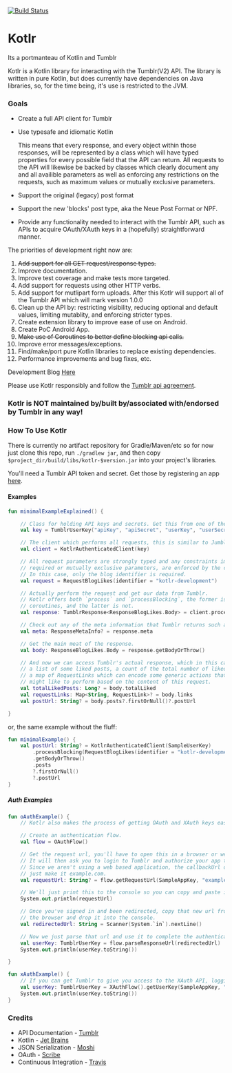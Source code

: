 [![Build Status](https://travis-ci.com/highthunder/kotlr.svg?branch=master)](https://travis-ci.com/highthunder/kotlr)

# Kotlr

Its a portmanteau of Kotlin and Tumblr

Kotlr is a Kotlin library for interacting with the Tumblr(V2) API.
The library is written in pure Kotlin, but does currently have
dependencies on Java libraries, so, for the time being, it's use is
restricted to the JVM.

### Goals ###

* Create a full API client for Tumblr
* Use typesafe and idiomatic Kotlin

   This means that every response, and every object within those responses,
   will be represented by a class which will have typed properties for every
   possible field that the API can return. All requests to the API will
   likewise be backed by classes which clearly document any and all availible
   parameters as well as enforcing any restrictions on the requests, such
   as maximum values or mutually exclusive parameters.
* Support the original (legacy) post format
* Support the new 'blocks' post type, aka the Neue Post Format or NPF.
* Provide any functionality needed to interact with
the Tumblr API, such as APIs to acquire OAuth/XAuth keys in a
(hopefully) straightforward manner.

The priorities of development right now are:

1. ~~Add support for all GET request/response types.~~
2. Improve documentation.
3. Improve test coverage and make tests more targeted.
4. Add support for requests using other HTTP verbs.
5. Add support for mutlipart form uploads. After this Kotlr will support all of the Tumblr API which will mark version 1.0.0
6. Clean up the API by: restricting visibility, reducing optional and default values, limiting mutablity, and enforcing stricter types.
7. Create extension library to improve ease of use on Android.
8. Create PoC Android App.
9. ~~Make use of Coroutines to better define blocking api calls.~~
10. Improve error messages/exceptions.
11. Find/make/port pure Kotlin libraries to replace existing dependencies.
12. Performance improvements and bug fixes, etc.

Development Blog [Here](https://kotlr-development.tumblr.com/)

Please use Kotlr responsibly and follow the
[Tumblr api agreement](https://www.tumblr.com/docs/en/api_agreement).

### Kotlr is NOT maintained by/built by/associated with/endorsed by Tumblr in any way! ###

### How To Use Kotlr ###

There is currently no artifact repository for Gradle/Maven/etc so
for now just clone this repo, run `./gradlew jar`, and then copy
`$project_dir/build/libs/kotlr-$version.jar` into your project's libraries.

You'll need a Tumblr API token and secret. Get those by registering an
app [here](https://www.tumblr.com/oauth/apps).


#### Examples ####

```kotlin
fun minimalExampleExplained() {

    // Class for holding API keys and secrets. Get this from one of the auth mechanisms.
    val key = TumblrUserKey("apiKey", "apiSecret", "userKey", "userSecret")

    // The client which performs all requests, this is similar to Jumblr's `JumblrClient`.
    val client = KotlrAuthenticatedClient(key)

    // All request parameters are strongly typed and any constraints imposed by Tumblr's API, such as
    // required or mutually exclusive parameters, are enforced by the constructor.
    // In this case, only the blog identifier is required.
    val request = RequestBlogLikes(identifier = "kotlr-development")

    // Actually perform the request and get our data from Tumblr.
    // Kotlr offers both `process` and `processBlocking`, the former is a suspending function for use in
    // coroutines, and the latter is not.
    val response: TumblrResponse<ResponseBlogLikes.Body> = client.processBlocking(request)

    // Check out any of the meta information that Tumblr returns such as HTTP success codes.
    val meta: ResponseMetaInfo? = response.meta

    // Get the main meat of the response.
    val body: ResponseBlogLikes.Body = response.getBodyOrThrow()

    // And now we can access Tumblr's actual response, which in this case is composed of
    // a list of some liked posts, a count of the total number of liked posts, and potentially
    // a map of RequestLinks which can encode some generic actions that Tumblr thinks you
    // might like to perform based on the content of this request.
    val totalLikedPosts: Long? = body.totalLiked
    val requestLinks: Map<String, RequestLink>? = body.links
    val postUrl: String? = body.posts?.firstOrNull()?.postUrl

}
```

or, the same example without the fluff:

```kotlin
fun minimalExample() {
    val postUrl: String? = KotlrAuthenticatedClient(SampleUserKey)
        .processBlocking(RequestBlogLikes(identifier = "kotlr-development"))
        .getBodyOrThrow()
        .posts
        ?.firstOrNull()
        ?.postUrl
}
```

##### Auth Examples #####

```kotlin
fun oAuthExample() {
    // Kotlr also makes the process of getting OAuth and XAuth keys easy.

    // Create an authentication flow.
    val flow = OAuthFlow()

    // Get the request url, you'll have to open this in a browser or webview.
    // It will then ask you to login to Tumblr and authorize your app to access your account.
    // Since we aren't using a web based application, the callbackUrl doesn't really matter, so let's
    // just make it example.com.
    val requestUrl: String? = flow.getRequestUrl(SampleAppKey, "example.com")

    // We'll just print this to the console so you can copy and paste it.
    System.out.println(requestUrl)

    // Once you've signed in and been redirected, copy that new url from
    // the browser and drop it into the console.
    val redirectedUrl: String = Scanner(System.`in`).nextLine()

    // Now we just parse that url and use it to complete the authentication process.
    val userKey: TumblrUserKey = flow.parseResponseUrl(redirectedUrl)
    System.out.println(userKey.toString())

}
```

```kotlin
fun xAuthExample() {
    // If you can get Tumblr to give you access to the XAuth API, logging in is even easier!
    val userKey: TumblrUserKey = XAuthFlow().getUserKey(SampleAppKey, "example@example.com", "hunter2")
    System.out.println(userKey.toString())
}
```

### Credits ###
* API Documentation - [Tumblr](https://github.com/tumblr/docs)
* Kotlin - [Jet Brains](https://kotlinlang.org/)
* JSON Serialization - [Moshi](https://github.com/square/moshi)
* OAuth - [Scribe](https://github.com/scribejava/scribejava)
* Continuous Integration - [Travis](https://travis-ci.com/)

